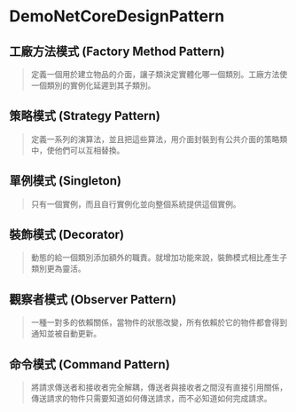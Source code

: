 ﻿# DemoNetCoreDesignPattern

## 工廠方法模式 (Factory Method Pattern)

> 定義一個用於建立物品的介面，讓子類決定實體化哪一個類別。工廠方法使一個類別的實例化延遲到其子類別。

## 策略模式 (Strategy Pattern)

> 定義一系列的演算法，並且把這些算法，用介面封裝到有公共介面的策略類中，使他們可以互相替換。

## 單例模式 (Singleton)

> 只有一個實例，而且自行實例化並向整個系統提供這個實例。

## 裝飾模式 (Decorator)

> 動態的給一個類別添加額外的職責。就增加功能來說，裝飾模式相比產生子類別更為靈活。

## 觀察者模式 (Observer Pattern)

> 一種一對多的依賴關係，當物件的狀態改變，所有依賴於它的物件都會得到通知並被自動更新。

## 命令模式 (Command Pattern)

> 將請求傳送者和接收者完全解耦，傳送者與接收者之間沒有直接引用關係，傳送請求的物件只需要知道如何傳送請求，而不必知道如何完成請求。

